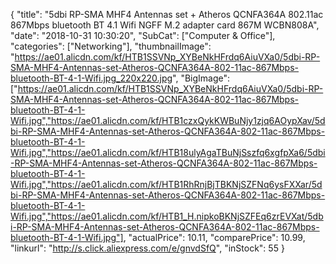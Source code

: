 {
	"title": "5dbi RP-SMA MHF4 Antennas set + Atheros QCNFA364A 802.11ac 867Mbps bluetooth BT 4.1 Wifi NGFF M.2 adapter card 867M WCBN808A",
	"date": "2018-10-31 10:30:20",
	"SubCat": ["Computer & Office"],
	"categories": ["Networking"],
	"thumbnailImage": "https://ae01.alicdn.com/kf/HTB1SSVNp_XYBeNkHFrdq6AiuVXa0/5dbi-RP-SMA-MHF4-Antennas-set-Atheros-QCNFA364A-802-11ac-867Mbps-bluetooth-BT-4-1-Wifi.jpg_220x220.jpg",
	"BigImage": ["https://ae01.alicdn.com/kf/HTB1SSVNp_XYBeNkHFrdq6AiuVXa0/5dbi-RP-SMA-MHF4-Antennas-set-Atheros-QCNFA364A-802-11ac-867Mbps-bluetooth-BT-4-1-Wifi.jpg","https://ae01.alicdn.com/kf/HTB1czxQykKWBuNjy1zjq6AOypXav/5dbi-RP-SMA-MHF4-Antennas-set-Atheros-QCNFA364A-802-11ac-867Mbps-bluetooth-BT-4-1-Wifi.jpg","https://ae01.alicdn.com/kf/HTB18ulyAgaTBuNjSszfq6xgfpXa6/5dbi-RP-SMA-MHF4-Antennas-set-Atheros-QCNFA364A-802-11ac-867Mbps-bluetooth-BT-4-1-Wifi.jpg","https://ae01.alicdn.com/kf/HTB1RhRnjBjTBKNjSZFNq6ysFXXar/5dbi-RP-SMA-MHF4-Antennas-set-Atheros-QCNFA364A-802-11ac-867Mbps-bluetooth-BT-4-1-Wifi.jpg","https://ae01.alicdn.com/kf/HTB1_H.nipkoBKNjSZFEq6zrEVXat/5dbi-RP-SMA-MHF4-Antennas-set-Atheros-QCNFA364A-802-11ac-867Mbps-bluetooth-BT-4-1-Wifi.jpg"],
	"actualPrice": 10.11,
	"comparePrice": 10.99,
	"linkurl": "http://s.click.aliexpress.com/e/gnvdSfQ",
	"inStock": 55
}
